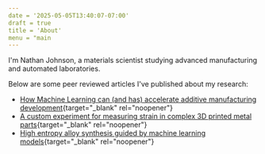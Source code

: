 ```yaml
---
date = '2025-05-05T13:40:07-07:00'
draft = true
title = 'About'
menu = "main
---
```


I'm Nathan Johnson, a materials scientist studying advanced manufacturing and automated laboratories.

Below are some peer reviewed articles I've published about my research:

- [How Machine Learning can (and has) accelerate additive manufacturing development](/papers/MLAM.pdf){target="_blank" rel="noopener"}
- [A custom experiment for measuring strain in complex 3D printed metal parts](/papers/trusses.pdf){target="_blank" rel="noopener"}
- [High entropy alloy synthesis guided by machine learning models](/papers/ALthinfilm.pdf){target="_blank" rel="noopener"}